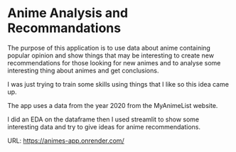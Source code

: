 # Anime Analysis and Recommandations

The purpose of this application is to use data about anime containing popular opinion and show things that may be interesting to create new recommendations for those looking for new animes and to analyse some interesting thing about animes and get conclusions.

I was just trying to train some skills using things that I like so this idea came up.

The app uses a data from the year 2020 from the MyAnimeList website.

I did an EDA on the dataframe then I used streamlit to show some interesting data and try to give ideas for anime recommendations.

URL: https://animes-app.onrender.com/
